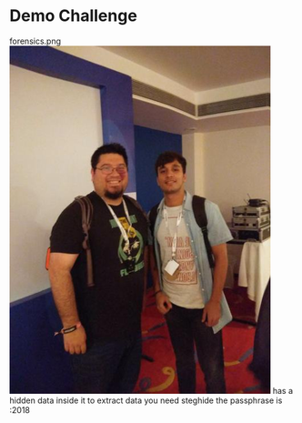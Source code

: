 # Demo Challenge
forensics.png 
![Forensics](Images/forensics.jpeg) 
has a hidden data inside it to extract data
you need steghide the passphrase is :2018
